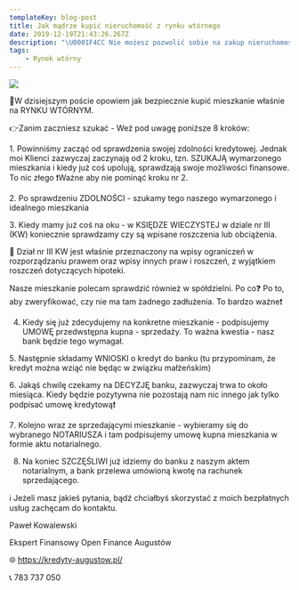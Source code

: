 ```yaml
---
templateKey: blog-post
title: Jak mądrze kupić nieruchomość z rynku wtórnego
date: 2019-12-19T21:43:26.267Z
description: "\U0001F4CC Nie możesz pozwolić sobie na zakup nieruchomości z RYNKU PIERWOTNEGO❓ Bądź okres wyczekiwania na wymarzone mieszkanie nie jest dla Ciebie❓\n\nDlatego też decydujesz się na zakup nieruchomości z RYNKU WTÓRNEGO\U0001F4B0"
tags:
    - Rynek wtórny
---
```


![](/img/kopia-kopia-kopia-kopia-kopia-kopia-every-flower-is-a-soul-blossomingin-nature.-—-kopia-4-.png)

📍W dzisiejszym poście opowiem jak bezpiecznie kupić mieszkanie właśnie na RYNKU WTÓRNYM.

👉Zanim zaczniesz szukać - Weź pod uwagę poniższe 8️ kroków:

1️. Powinniśmy zacząć od sprawdzenia swojej zdolności kredytowej. Jednak moi Klienci zazwyczaj zaczynają od 2 kroku, tzn. SZUKAJĄ wymarzonego mieszkania i kiedy już coś upolują, sprawdzają swoje możliwości finansowe. To nic złego ❗️Ważne aby nie pominąć kroku nr 2.

2️. Po sprawdzeniu ZDOLNOŚCI - szukamy tego naszego wymarzonego i idealnego mieszkania

3️. Kiedy mamy już coś na oku - w KSIĘDZE WIECZYSTEJ w dziale nr III (KW) koniecznie sprawdzamy czy są wpisane roszczenia lub obciążenia.

📖 Dział nr III KW jest właśnie przeznaczony na wpisy ograniczeń w rozporządzaniu prawem oraz wpisy innych praw i roszczeń, z wyjątkiem roszczeń dotyczących hipoteki.

Nasze mieszkanie polecam sprawdzić również w spółdzielni. Po co❓ Po to, aby zweryfikować, czy nie ma tam żadnego zadłużenia. To bardzo ważne❗️

4. Kiedy się już zdecydujemy na konkretne mieszkanie - podpisujemy UMOWĘ przedwstępna kupna - sprzedaży. To ważna kwestia - nasz bank będzie tego wymagał.

5️. Następnie składamy WNIOSKI o kredyt do banku (tu przypominam, że kredyt można wziąć nie będąc w związku małżeńskim)

6️. Jakąś chwilę czekamy na DECYZJĘ banku, zazwyczaj trwa to około miesiąca. Kiedy będzie pozytywna nie pozostają nam nic innego jak tylko podpisać umowę kredytową❗️

7️. Kolejno wraz ze sprzedającymi mieszkanie - wybieramy się do wybranego NOTARIUSZA i tam podpisujemy umowę kupna mieszkania w formie aktu notarialnego.

8.  Na koniec SZCZĘŚLIWI już idziemy do banku z naszym aktem notarialnym, a bank przelewa umówioną kwotę na rachunek sprzedającego.

ℹ️ Jeżeli masz jakieś pytania, bądź chciałbyś skorzystać z moich bezpłatnych usług zachęcam do kontaktu.

Paweł Kowalewski

Ekspert Finansowy Open Finance Augustów

🌐 https://kredyty-augustow.pl/

📞 783 737 050
